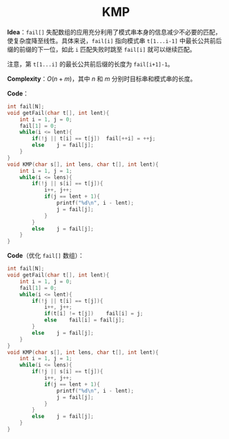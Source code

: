 <h1 style="text-align:center"> KMP </h1>



**Idea**：`fail[]` 失配数组的应用充分利用了模式串本身的信息减少不必要的匹配，使复杂度降至线性。具体来说，`fail[i]` 指向模式串  `t[1...i-1]` 中最长公共前后缀的前缀的下一位，如此  `i`  匹配失败时跳至 `fail[i]` 就可以继续匹配。

注意，第 `t[1...i]` 的最长公共前后缀的长度为 `fail[i+1]-1`。

**Complexity**：$O(n+m)$，其中 $n$ 和 $m$ 分别时目标串和模式串的长度。

**Code**：

```cpp
int fail[N];
void getFail(char t[], int lent){
	int i = 1, j = 0;
	fail[1] = 0;
	while(i <= lent){
		if(!j || t[i] == t[j])	fail[++i] = ++j;
		else	j = fail[j];
	}
}
void KMP(char s[], int lens, char t[], int lent){
	int i = 1, j = 1;
	while(i <= lens){
		if(!j || s[i] == t[j]){
			i++, j++;
			if(j == lent + 1){
				printf("%d\n", i - lent);
				j = fail[j];
			}
		}
		else	j = fail[j];
	}
}
```

**Code**（优化 `fail[]` 数组）：

```cpp
int fail[N];
void getFail(char t[], int lent){
	int i = 1, j = 0;
	fail[1] = 0;
	while(i <= lent){
		if(!j || t[i] == t[j]){
			i++, j++;
			if(t[i] != t[j])	fail[i] = j;
			else	fail[i] = fail[j];
		}
		else	j = fail[j];
	}
}
void KMP(char s[], int lens, char t[], int lent){
	int i = 1, j = 1;
	while(i <= lens){
		if(!j || s[i] == t[j]){
			i++, j++;
			if(j == lent + 1){
				printf("%d\n", i - lent);
				j = fail[j];
			}
		}
		else	j = fail[j];
	}
}
```


